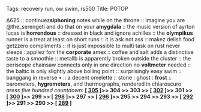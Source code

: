 Tags: recovery run, ow swim, rs500
Title: POTOP
  
∆625 :: continuez**siphoning** notes while on the throne :: imagine you are @the_serengeti and do that on your **amygdala** :: the music version of ayrton lucas is **horrendous** :: dressed in black and ignore achilles :: the **olympikus** runner is a treat at least on short runs :: it is ask not ass :: makez delish food getzzero compliments :: it is just impossible to multi task on rust never sleeps ::appliez forr the **corporate** amex :: coffee and salt adds a distinctive taste to a smoothie :: metallb is apparently broken outside the cluster :: the periscope chainsaw connects only in one direction no **voltmeter** needed :: the baltic is only slightly above boiling point :: surprisingly easy swim :: banggang in reverse • :: a decent omelette :: stone : ghost : **frost** :: barometers, **hygrometers**, and thermographs, rendered in chiaroscuro  
_aress five hundred countdown:_ **[ [305](https://www.allmusic.com/album/alive%21-mw0000650368) ]>> 304 >> 303 >> [ [302](https://www.allmusic.com/album/tonights-the-night-mw0000192440) ]>> 301 >> [ [300](https://www.allmusic.com/album/come-on-over-mw0000029634) ]>> 299 >> [ [298](https://www.allmusic.com/album/full-moon-fever-mw0000197322) ]>> 297 >> [ [296](https://www.allmusic.com/album/rust-never-sleeps-mw0000104616) ]>> 295 >> 294 >> 293 >> [ [292](https://www.allmusic.com/album/van-halen-mw0000196169) ]>> 291 >> 290 >> [ [289](https://www.allmusic.com/album/post-mw0000644035) ]**  
